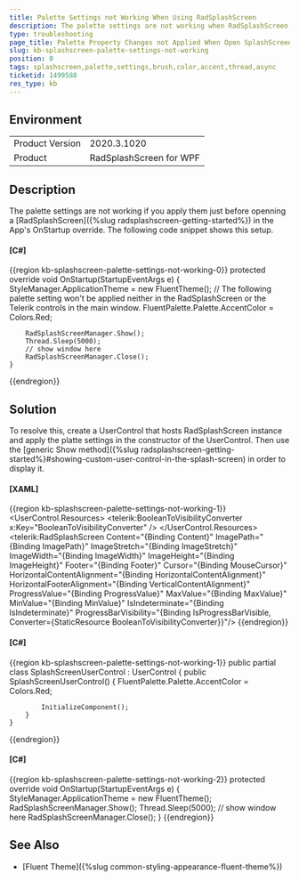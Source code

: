 ```yaml
---
title: Palette Settings not Working When Using RadSplashScreen
description: The palette settings are not working when RadSplashScreen control is opened in the App OnStartup override 
type: troubleshooting
page_title: Palette Property Changes not Applied When Open SplashScreen App OnStartup
slug: kb-splashscreen-palette-settings-not-working
position: 0
tags: splashscreen,palette,settings,brush,color,accent,thread,async
ticketid: 1499588
res_type: kb
---
```


## Environment

<table>
	<tbody>
		<tr>
			<td>Product Version</td>
			<td>2020.3.1020</td>
		</tr>
		<tr>
			<td>Product</td>
			<td>RadSplashScreen for WPF</td>
		</tr>
	</tbody>
</table>

## Description

The palette settings are not working if you apply them just before openning a [RadSplashScreen]({%slug radsplashscreen-getting-started%}) in the App's OnStartup override. The following code snippet shows this setup.

#### __[C#]__
{{region kb-splashscreen-palette-settings-not-working-0}}
	protected override void OnStartup(StartupEventArgs e)
    {
		StyleManager.ApplicationTheme = new FluentTheme();
		// The following palette setting won't be applied neither in the RadSplashScreen or the Telerik controls in the main window.
		FluentPalette.Palette.AccentColor = Colors.Red;
		
		RadSplashScreenManager.Show();
		Thread.Sleep(5000);
		// show window here
		RadSplashScreenManager.Close();
	}
{{endregion}}

## Solution

To resolve this, create a UserControl that hosts RadSplashScreen instance and apply the platte settings in the constructor of the UserControl. Then use the [generic Show method]({%slug radsplashscreen-getting-started%}#showing-custom-user-control-in-the-splash-screen) in order to display it.

#### __[XAML]__
{{region kb-splashscreen-palette-settings-not-working-1}}
	<UserControl x:Class="WpfApp1.SplashScreenUserControl"
             xmlns="http://schemas.microsoft.com/winfx/2006/xaml/presentation"
             xmlns:x="http://schemas.microsoft.com/winfx/2006/xaml"
             xmlns:mc="http://schemas.openxmlformats.org/markup-compatibility/2006" 
             xmlns:d="http://schemas.microsoft.com/expression/blend/2008" 
             xmlns:local="clr-namespace:WpfApp1" xmlns:telerik="http://schemas.telerik.com/2008/xaml/presentation"
             mc:Ignorable="d" 
             d:DesignHeight="450" d:DesignWidth="800">
		<UserControl.Resources>
			<telerik:BooleanToVisibilityConverter x:Key="BooleanToVisibilityConverter" />
		</UserControl.Resources>
		<telerik:RadSplashScreen Content="{Binding Content}"
								 ImagePath="{Binding ImagePath}"
								 ImageStretch="{Binding ImageStretch}"
								 ImageWidth="{Binding ImageWidth}"
								 ImageHeight="{Binding ImageHeight}"
								 Footer="{Binding Footer}"
								 Cursor="{Binding MouseCursor}"
								 HorizontalContentAlignment="{Binding HorizontalContentAlignment}"
								 HorizontalFooterAlignment="{Binding VerticalContentAlignment}"
								 ProgressValue="{Binding ProgressValue}"
								 MaxValue="{Binding MaxValue}"
								 MinValue="{Binding MinValue}"
								 IsIndeterminate="{Binding IsIndeterminate}"
								 ProgressBarVisibility="{Binding IsProgressBarVisible, Converter={StaticResource BooleanToVisibilityConverter}}"/>
	</UserControl>
{{endregion}}

#### __[C#]__
{{region kb-splashscreen-palette-settings-not-working-1}}
	public partial class SplashScreenUserControl : UserControl
    {
        public SplashScreenUserControl()
        {
            FluentPalette.Palette.AccentColor = Colors.Red;
			
            InitializeComponent();
        }
    }
{{endregion}}

#### __[C#]__
{{region kb-splashscreen-palette-settings-not-working-2}}
	protected override void OnStartup(StartupEventArgs e)
    {
		StyleManager.ApplicationTheme = new FluentTheme();		
		RadSplashScreenManager.Show<SplashScreenUserControl>();
		Thread.Sleep(5000);
		// show window here
		RadSplashScreenManager.Close();
	}
{{endregion}}

## See Also  
* [Fluent Theme]({%slug common-styling-appearance-fluent-theme%})